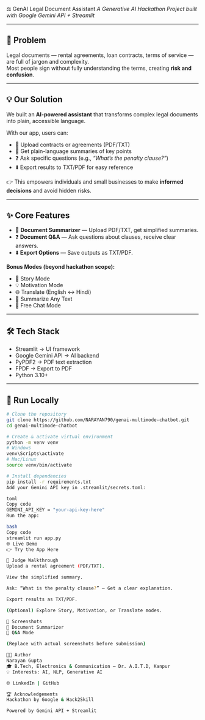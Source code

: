 ⚖️ GenAI Legal Document Assistant
*A Generative AI Hackathon Project built with Google Gemini API + Streamlit*

---

## 🚨 Problem
Legal documents — rental agreements, loan contracts, terms of service — are full of jargon and complexity.  
Most people sign without fully understanding the terms, creating **risk and confusion**.

---

## 💡 Our Solution
We built an **AI-powered assistant** that transforms complex legal documents into plain, accessible language.

With our app, users can:  
- 📂 Upload contracts or agreements (PDF/TXT)  
- 📑 Get plain-language summaries of key points  
- ❓ Ask specific questions (e.g., *“What’s the penalty clause?”*)  
- ⬇️ Export results to TXT/PDF for easy reference  

👉 This empowers individuals and small businesses to make **informed decisions** and avoid hidden risks.

---

## ✨ Core Features
- 📑 **Document Summarizer** — Upload PDF/TXT, get simplified summaries.  
- ❓ **Document Q&A** — Ask questions about clauses, receive clear answers.  
- ⬇️ **Export Options** — Save outputs as TXT/PDF.  

**Bonus Modes (beyond hackathon scope):**  
- 📖 Story Mode  
- 💡 Motivation Mode  
- 🌐 Translate (English ↔ Hindi)  
- 📝 Summarize Any Text  
- 💬 Free Chat Mode

---

## 🛠️ Tech Stack
- Streamlit → UI framework  
- Google Gemini API → AI backend  
- PyPDF2 → PDF text extraction  
- FPDF → Export to PDF  
- Python 3.10+

---

## 🚀 Run Locally
```bash
# Clone the repository
git clone https://github.com/NARAYAN790/genai-multimode-chatbot.git
cd genai-multimode-chatbot

# Create & activate virtual environment
python -m venv venv
# Windows
venv\Scripts\activate
# Mac/Linux
source venv/bin/activate

# Install dependencies
pip install -r requirements.txt
Add your Gemini API key in .streamlit/secrets.toml:

toml
Copy code
GEMINI_API_KEY = "your-api-key-here"
Run the app:

bash
Copy code
streamlit run app.py
🌐 Live Demo
👉 Try the App Here

🧭 Judge Walkthrough
Upload a rental agreement (PDF/TXT).

View the simplified summary.

Ask: “What is the penalty clause?” — Get a clear explanation.

Export results as TXT/PDF.

(Optional) Explore Story, Motivation, or Translate modes.

📸 Screenshots
🔹 Document Summarizer
🔹 Q&A Mode

(Replace with actual screenshots before submission)

👨‍💻 Author
Narayan Gupta
🎓 B.Tech, Electronics & Communication – Dr. A.I.T.D, Kanpur
💡 Interests: AI, NLP, Generative AI

🌐 LinkedIn | GitHub

🏆 Acknowledgements
Hackathon by Google & Hack2Skill

Powered by Gemini API + Streamlit